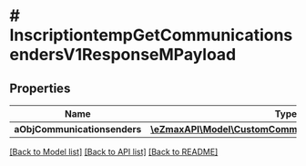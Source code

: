 # # InscriptiontempGetCommunicationsendersV1ResponseMPayload

## Properties

Name | Type | Description | Notes
------------ | ------------- | ------------- | -------------
**aObjCommunicationsenders** | [**\eZmaxAPI\Model\CustomCommunicationsenderResponse[]**](CustomCommunicationsenderResponse.md) |  |

[[Back to Model list]](../../README.md#models) [[Back to API list]](../../README.md#endpoints) [[Back to README]](../../README.md)
